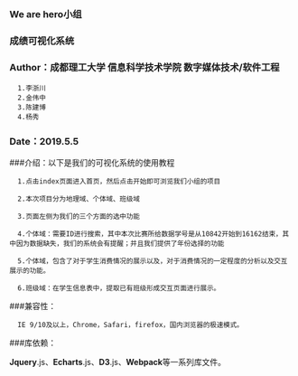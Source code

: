 ### We are hero小组
### 成绩可视化系统
### Author：成都理工大学 信息科学技术学院 数字媒体技术/软件工程
      1.李浙川
	  2.金伟中
	  3.陈建博
	  4.杨秀
### Date：2019.5.5


###介绍：以下是我们的可视化系统的使用教程

      1.点击index页面进入首页，然后点击开始即可浏览我们小组的项目
	  
	  2.本次项目分为地理域、个体域、班级域
	  
	  3.页面左侧为我们的三个方面的选中功能
	  
	  4.个体域：需要ID进行搜索，其中本次比赛所给数据学号是从10842开始到16162结束，其中因为数据缺失，我们的系统会有提醒；并且我们提供了年份选择的功能
	  
	  5.个体域，包含了对于学生消费情况的展示以及，对于消费情况的一定程度的分析以及交互展示的功能。
	  
	  6.班级域：在学生信息表中，提取已有班级形成交互页面进行展示。

###兼容性：
      
	  IE 9/10及以上，Chrome，Safari，firefox，国内浏览器的极速模式。
 
###库依赖：

**Jquery**.js、**Echarts**.js、**D3**.js、**Webpack**等一系列库文件。


